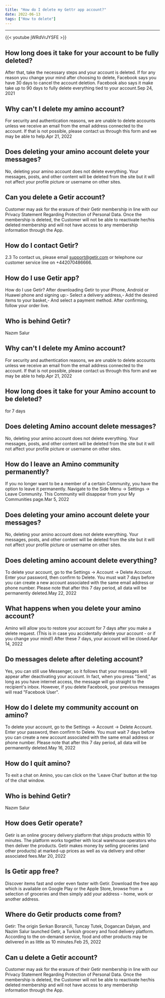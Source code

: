 ```yaml
---
title: "How do I delete my Gettr app account?"
date: 2022-06-13
tags: ["How to delete"]
---
```


---
{{< youtube jWRdVrJYSFE >}}
## How long does it take for your account to be fully deleted?
After that, take the necessary steps and your account is deleted. If for any reason you change your mind after choosing to delete, Facebook says you have 30 days to cancel the account deletion. Facebook also says it make take up to 90 days to fully delete everything tied to your account.Sep 24, 2021

## Why can't I delete my amino account?
For security and authentication reasons, we are unable to delete accounts unless we receive an email from the email address connected to the account. If that is not possible, please contact us through this form and we may be able to help.Apr 21, 2022

## Does deleting your amino account delete your messages?
No, deleting your amino account does not delete everything. Your messages, posts, and other content will be deleted from the site but it will not affect your profile picture or username on other sites.

## Can you delete a Getir account?
Customer may ask for the erasure of their Getir membership in line with our Privacy Statement Regarding Protection of Personal Data. Once the membership is deleted, the Customer will not be able to reactivate her/his deleted membership and will not have access to any membership information through the App.

## How do I contact Getir?
2.3 To contact us, please email support@getir.com or telephone our customer service line on +442070486666.

## How do I use Getir app?
How do I use Getir? After downloading Getir to your iPhone, Android or Huawei phone and signing up:- Select a delivery address,- Add the desired items to your basket,- And select a payment method. After confirming, follow your order live.

## Who is behind Getir?
Nazım Salur

## Why can't I delete my Amino account?
For security and authentication reasons, we are unable to delete accounts unless we receive an email from the email address connected to the account. If that is not possible, please contact us through this form and we may be able to help.Apr 21, 2022

## How long does it take for your Amino account to be deleted?
for 7 days

## Does deleting Amino account delete messages?
No, deleting your amino account does not delete everything. Your messages, posts, and other content will be deleted from the site but it will not affect your profile picture or username on other sites.

## How do I leave an Amino community permanently?
If you no longer want to be a member of a certain Community, you have the option to leave it permanently. Navigate to the Side Menu → Settings → Leave Community. This Community will disappear from your My Communities page.Mar 5, 2022

## Does deleting your amino account delete your messages?
No, deleting your amino account does not delete everything. Your messages, posts, and other content will be deleted from the site but it will not affect your profile picture or username on other sites.

## Does deleting amino account delete everything?
To delete your account, go to the Settings → Account → Delete Account. Enter your password, then confirm to Delete. You must wait 7 days before you can create a new account associated with the same email address or phone number. Please note that after this 7 day period, all data will be permanently deleted.May 22, 2022

## What happens when you delete your amino account?
Amino will allow you to restore your account for 7 days after you make a delete request. (This is in case you accidentally delete your account - or if you change your mind!) After these 7 days, your account will be closed.Apr 14, 2022

## Do messages delete after deleting account?
Yes, you can still use Messenger, so it follows that your messages will appear after deactivating your account. In fact, when you press "Send," as long as you have internet access, the message will go straight to the recipient's inbox. However, if you delete Facebook, your previous messages will read "Facebook User".

## How do I delete my community account on amino?
To delete your account, go to the Settings → Account → Delete Account. Enter your password, then confirm to Delete. You must wait 7 days before you can create a new account associated with the same email address or phone number. Please note that after this 7 day period, all data will be permanently deleted.May 16, 2022

## How do I quit amino?
To exit a chat on Amino, you can click on the 'Leave Chat' button at the top of the chat window.

## Who is behind Getir?
Nazım Salur

## How does Getir operate?
Getir is an online grocery delivery platform that ships products within 10 minutes. The platform works together with local warehouse operators who then deliver the products. Getir makes money by selling groceries (and other products) at marked-up prices as well as via delivery and other associated fees.Mar 20, 2022

## Is Getir app free?
Discover items fast and order even faster with Getir. Download the free app which is available on Google Play or the Apple Store, browse from a selection of groceries and then simply add your address - home, work or another address.

## Where do Getir products come from?
Getir: The origin Serkan Borancili, Tuncay Tutek, Dogancan Dalyan, and Nazim Salur launched Getir, a Turkish grocery and food delivery platform. According to the on-demand service, food and other products may be delivered in as little as 10 minutes.Feb 25, 2022

## Can u delete a Getir account?
Customer may ask for the erasure of their Getir membership in line with our Privacy Statement Regarding Protection of Personal Data. Once the membership is deleted, the Customer will not be able to reactivate her/his deleted membership and will not have access to any membership information through the App.

